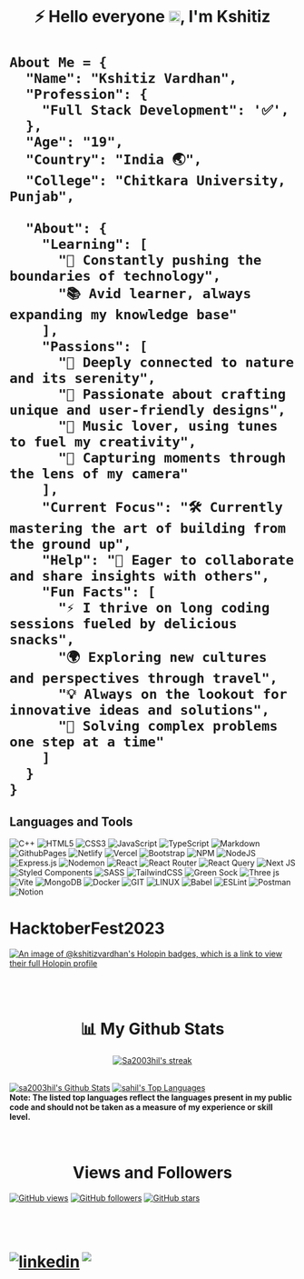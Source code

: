 <h1 align="center"> ⚡ Hello everyone  <img src="https://raw.githubusercontent.com/MartinHeinz/MartinHeinz/master/wave.gif" width="20px" height="20px">, I'm Kshitiz <h1/>

<p width="20px" height="20px">
    
```
About Me = {
  "Name": "Kshitiz Vardhan",
  "Profession": {
    "Full Stack Development": '✅',
  },
  "Age": "19",
  "Country": "India 🌏",
  "College": "Chitkara University, Punjab",

  "About": {
    "Learning": [
      "🚀 Constantly pushing the boundaries of technology",
      "📚 Avid learner, always expanding my knowledge base"
    ],
    "Passions": [
      "🌿 Deeply connected to nature and its serenity",
      "🎨 Passionate about crafting unique and user-friendly designs",
      "🎵 Music lover, using tunes to fuel my creativity",
      "📸 Capturing moments through the lens of my camera"
    ],
    "Current Focus": "🛠️ Currently mastering the art of building from the ground up",
    "Help": "🤝 Eager to collaborate and share insights with others",
    "Fun Facts": [
      "⚡ I thrive on long coding sessions fueled by delicious snacks",
      "🌍 Exploring new cultures and perspectives through travel",
      "💡 Always on the lookout for innovative ideas and solutions",
      "🧩 Solving complex problems one step at a time"
    ]
  }
}

```
</p>    


## Languages and Tools

![C++](https://img.shields.io/badge/c++-%2300599C.svg?style=for-the-badge&logo=c%2B%2B&logoColor=white) ![HTML5](https://img.shields.io/badge/html5-%23E34F26.svg?style=for-the-badge&logo=html5&logoColor=white) ![CSS3](https://img.shields.io/badge/css3-%231572B6.svg?style=for-the-badge&logo=css3&logoColor=white) ![JavaScript](https://img.shields.io/badge/javascript-%23323330.svg?style=for-the-badge&logo=javascript&logoColor=%23F7DF1E) ![TypeScript](https://img.shields.io/badge/typescript-%23007ACC.svg?style=for-the-badge&logo=typescript&logoColor=white)  ![Markdown](https://img.shields.io/badge/markdown-%23000000.svg?style=for-the-badge&logo=markdown&logoColor=white)![GithubPages](https://img.shields.io/badge/github%20pages-121013?style=for-the-badge&logo=github&logoColor=white) ![Netlify](https://img.shields.io/badge/netlify-%23000000.svg?style=for-the-badge&logo=netlify&logoColor=#00C7B7) ![Vercel](https://img.shields.io/badge/vercel-%23000000.svg?style=for-the-badge&logo=vercel&logoColor=white) ![Bootstrap](https://img.shields.io/badge/bootstrap-%238511FA.svg?style=for-the-badge&logo=bootstrap&logoColor=white) ![NPM](https://img.shields.io/badge/NPM-%23CB3837.svg?style=for-the-badge&logo=npm&logoColor=white)  ![NodeJS](https://img.shields.io/badge/node.js-6DA55F?style=for-the-badge&logo=node.js&logoColor=white) ![Express.js](https://img.shields.io/badge/express.js-%23404d59.svg?style=for-the-badge&logo=express&logoColor=%2361DAFB) ![Nodemon](https://img.shields.io/badge/NODEMON-%23323330.svg?style=for-the-badge&logo=nodemon&logoColor=%BBDEAD)  ![React](https://img.shields.io/badge/react-%2320232a.svg?style=for-the-badge&logo=react&logoColor=%2361DAFB)  ![React Router](https://img.shields.io/badge/React_Router-CA4245?style=for-the-badge&logo=react-router&logoColor=white) ![React Query](https://img.shields.io/badge/-React%20Query-FF4154?style=for-the-badge&logo=react%20query&logoColor=white) ![Next JS](https://img.shields.io/badge/Next-black?style=for-the-badge&logo=next.js&logoColor=white) ![Styled Components](https://img.shields.io/badge/styled--components-DB7093?style=for-the-badge&logo=styled-components&logoColor=white) ![SASS](https://img.shields.io/badge/SASS-hotpink.svg?style=for-the-badge&logo=SASS&logoColor=white) ![TailwindCSS](https://img.shields.io/badge/tailwindcss-%2338B2AC.svg?style=for-the-badge&logo=tailwind-css&logoColor=white) ![Green Sock](https://img.shields.io/badge/green%20sock-88CE02?style=for-the-badge&logo=greensock&logoColor=white) ![Three js](https://img.shields.io/badge/threejs-black?style=for-the-badge&logo=three.js&logoColor=white) ![Vite](https://img.shields.io/badge/vite-%23646CFF.svg?style=for-the-badge&logo=vite&logoColor=white) ![MongoDB](https://img.shields.io/badge/MongoDB-%234ea94b.svg?style=for-the-badge&logo=mongodb&logoColor=white) ![Docker](https://img.shields.io/badge/docker-%230db7ed.svg?style=for-the-badge&logo=docker&logoColor=white)  ![GIT](https://img.shields.io/badge/Git-fc6d26?style=for-the-badge&logo=git&logoColor=white) ![LINUX](https://img.shields.io/badge/Linux-FCC624?style=for-the-badge&logo=linux&logoColor=black) ![Babel](https://img.shields.io/badge/Babel-F9DC3e?style=for-the-badge&logo=babel&logoColor=black)  ![ESLint](https://img.shields.io/badge/ESLint-4B3263?style=for-the-badge&logo=eslint&logoColor=white)  ![Postman](https://img.shields.io/badge/Postman-FF6C37?style=for-the-badge&logo=postman&logoColor=white) ![Notion](https://img.shields.io/badge/Notion-%23000000.svg?style=for-the-badge&logo=notion&logoColor=white)


# HacktoberFest2023 
[![An image of @kshitizvardhan's Holopin badges, which is a link to view their full Holopin profile](https://holopin.me/kshitizvardhan)](https://holopin.io/@kshitizvardhan)

<br/>
<br/>
<h1 align="center"> 📊 My Github Stats </h1>

<p align="center">
    <a href="https://github.com/kshitizvardhan/github-readme-streak-stats">
        <img title="🔥 Get streak stats for your profile at git.io/streak-stats" alt="Sa2003hil's streak" src="https://github-readme-streak-stats.herokuapp.com/?user=kshitizvardhan&theme=black-ice&hide_border=true&stroke=0000&background=060A0CD0"/>
    </a>
</p>



  <br/>
    <a href="https://github.com/kshitizvardhan/github-readme-stats"><img alt="sa2003hil's Github Stats" src="https://github-readme-stats.vercel.app/api?username=kshitizvardhan&show_icons=true&count_private=true&theme=react&hide_border=true&bg_color=0D1117" /></a>
  <a href="https://github.com/kshitizvardhan/github-readme-stats"><img alt="sahil's Top Languages" src="https://github-readme-stats.vercel.app/api/top-langs?username=kshitizvardhan&langs_count=8&count_private=true&layout=compact&theme=react&hide_border=true&bg_color=0D1117" /></a>
  <br/>
  <b>Note: The listed top languages reflect the languages present in my public code and should not be taken as a measure of my experience or skill level.</b>
<br/>
<br/>
<br/>


<h1 align="center">Views and Followers</h1>

[![GitHub views](https://komarev.com/ghpvc/?username=kshitizvardhan&label=Profile%20views&color=0e75b6&style=for-the-badge)](https://github.com/kshitizvardhan?tab=followers)
[![GitHub followers](https://img.shields.io/github/followers/kshitizvardhan.svg?style=for-the-badge&color=orange&label=Follower)](https://github.com/kshitizvardhan?tab=followers)
[![GitHub stars](https://img.shields.io/github/stars/kshitizvardhan.svg?style=for-the-badge&color=green&affiliations=OWNER%2CCOLLABORATOR)](https://github.com/kshitizvardhan?tab=stars)

<br/>
<br/>

<h1 align="center> Connect with Me </h1>

<p align="left">

<div style="display:flex;gap:2px;">
<a href="https://linkedin.com/in/kshitiz-vardhan" target="_blank">
<img src="https://img.shields.io/badge/Linkedin:  Kshitiz-%2300acee.svg?color=405DE6&style=for-the-badge&logo=linkedin&logoColor=white" alt=linkedin style="margin-bottom: 5px;"/>
</a>

<br>

<a href="kvwork1105@gmail.com" target="_blank">
<img src="https://img.shields.io/badge/gmail:  kshitizvardhan-%23EA4335.svg?style=for-the-badge&logo=gmail&logoColor=white" t=mail style="margin-bottom: 5px;" />
</a>

</div>


<!---
kshitizvardhan/kshitizvardhan is a ✨ special ✨ repository because its `README.md` (this file) appears on your GitHub profile.
You can click the Preview link to take a look at your changes.
--->

